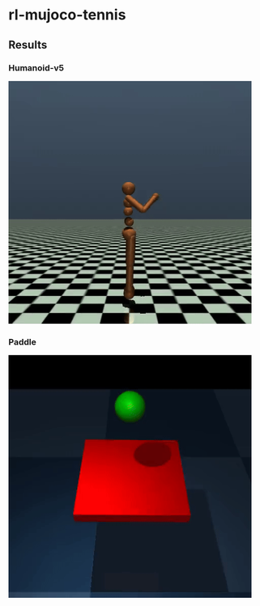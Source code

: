 # rl-mujoco-tennis

## Results

### Humanoid-v5

![](/Images/ppo_humanoid.gif)

### Paddle

![](/Images/sac_paddle.gif)
